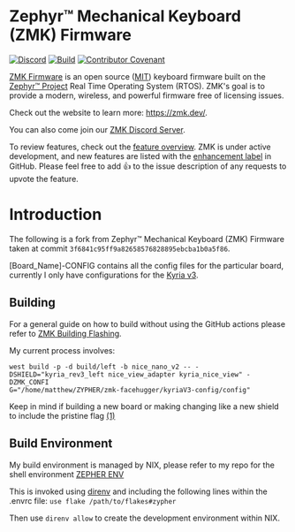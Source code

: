 # Zephyr™ Mechanical Keyboard (ZMK) Firmware

[![Discord](https://img.shields.io/discord/719497620560543766)](https://zmk.dev/community/discord/invite)
[![Build](https://github.com/zmkfirmware/zmk/workflows/Build/badge.svg)](https://github.com/zmkfirmware/zmk/actions)
[![Contributor Covenant](https://img.shields.io/badge/Contributor%20Covenant-v2.0%20adopted-ff69b4.svg)](CODE_OF_CONDUCT.md)

[ZMK Firmware](https://zmk.dev/) is an open source ([MIT](LICENSE)) keyboard firmware built on the [Zephyr™ Project](https://www.zephyrproject.org/) Real Time Operating System (RTOS). ZMK's goal is to provide a modern, wireless, and powerful firmware free of licensing issues.

Check out the website to learn more: https://zmk.dev/.

You can also come join our [ZMK Discord Server](https://zmk.dev/community/discord/invite).

To review features, check out the [feature overview](https://zmk.dev/docs/). ZMK is under active development, and new features are listed with the [enhancement label](https://github.com/zmkfirmware/zmk/issues?q=is%3Aissue+is%3Aopen+label%3Aenhancement) in GitHub. Please feel free to add 👍 to the issue description of any requests to upvote the feature.

# Introduction

The following is a fork from Zephyr™ Mechanical Keyboard (ZMK) Firmware taken at
commit `3f6841c95ff9a82658576828895ebcba1b0a5f86`.

[Board_Name]-CONFIG contains all the config files for the particular board, currently I only have configurations for the [Kyria v3](https://splitkb.com/products/kyria-rev3?srsltid=AfmBOorhClEbHRVbltb91rraPOLW9f0kI1bEfEyJ_WuGiZBzGlFUNtAQ).

## Building

For a general guide on how to build without using the GitHub actions please refer to [ZMK Building Flashing](https://zmk.dev/docs/development/local-toolchain/build-flash).

My current process involves:

```
west build -p -d build/left -b nice_nano_v2 -- -DSHIELD="kyria_rev3_left nice_view_adapter kyria_nice_view" -DZMK_CONFI
G="/home/matthew/ZYPHER/zmk-facehugger/kyriaV3-config/config"
```

Keep in mind if building a new board or making changing like a new shield to include the pristine flag [(1)](https://zmk.dev/docs/development/local-toolchain/build-flash#pristine-building)

## Build Environment

My build environment is managed by NIX, please refer to my repo for the shell environment [ZEPHER ENV](https://github.com/MatthewWinnan/nixos-configs/tree/master/shells/zypher)

This is invoked using [direnv](https://direnv.net/) and including the following lines within the .envrc file:
`use flake /path/to/flakes#zypher`

Then use `direnv allow` to create the development environment within NIX.


